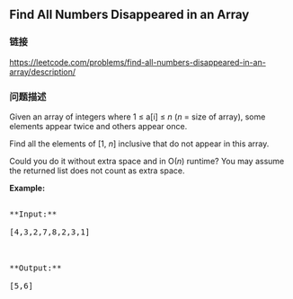 ## Find All Numbers Disappeared in an Array  
### 链接  
https://leetcode.com/problems/find-all-numbers-disappeared-in-an-array/description/  
### 问题描述
Given an array of integers where 1 &le; a[i] &le; *n* (*n* = size of array), some elements appear twice and others appear once.

Find all the elements of [1, *n*] inclusive that do not appear in this array.

Could you do it without extra space and in O(*n*) runtime? You may assume the returned list does not count as extra space.

**Example:**
<pre>
**Input:**
[4,3,2,7,8,2,3,1]

**Output:**
[5,6]
</pre>

